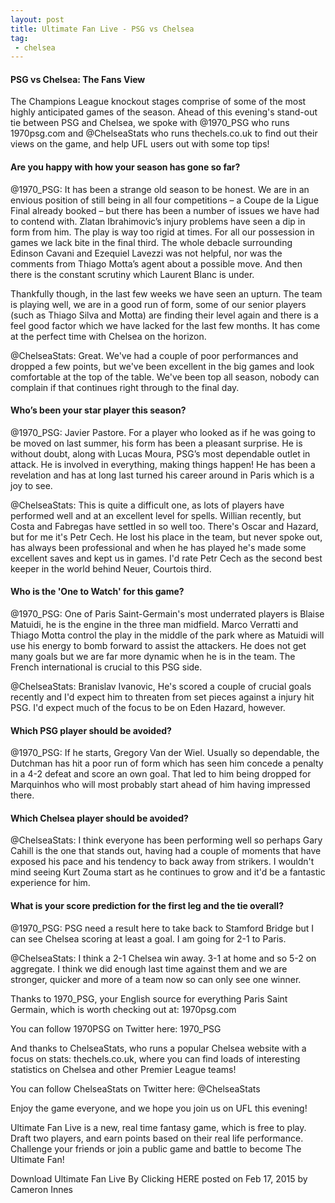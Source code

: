 ```yaml
---
layout: post
title: Ultimate Fan Live - PSG vs Chelsea
tag:
 - chelsea
---
```

 
#### PSG vs Chelsea: The Fans View

The Champions League knockout stages comprise of some of the most highly anticipated games of the season. Ahead of this evening's stand-out tie between PSG and Chelsea, we spoke with @1970_PSG who runs 1970psg.com and @ChelseaStats who runs thechels.co.uk to find out their views on the game, and help UFL users out with some top tips!

#### Are you happy with how your season has gone so far?

@1970_PSG: It has been a strange old season to be honest. We are in an envious position of still being in all four competitions – a Coupe de la Ligue Final already booked – but there has been a number of issues we have had to contend with. Zlatan Ibrahimovic’s injury problems have seen a dip in form from him. The play is way too rigid at times. For all our possession in games we lack bite in the final third. The whole debacle surrounding Edinson Cavani and Ezequiel Lavezzi was not helpful, nor was the comments from Thiago Motta’s agent about a possible move. And then there is the constant scrutiny which Laurent Blanc is under.

Thankfully though, in the last few weeks we have seen an upturn. The team is playing well, we are in a good run of form, some of our senior players (such as Thiago Silva and Motta) are finding their level again and there is a feel good factor which we have lacked for the last few months. It has come at the perfect time with Chelsea on the horizon.

@ChelseaStats: Great. We've had a couple of poor performances and dropped a few points, but we've been excellent in the big games and look comfortable at the top of the table. We've been top all season, nobody can complain if that continues right through to the final day.

#### Who’s been your star player this season?

@1970_PSG: Javier Pastore. For a player who looked as if he was going to be moved on last summer, his form has been a pleasant surprise. He is without doubt, along with Lucas Moura, PSG’s most dependable outlet in attack. He is involved in everything, making things happen! He has been a revelation and has at long last turned his career around in Paris which is a joy to see.

@ChelseaStats: This is quite a difficult one, as lots of players have performed well and at an excellent level for spells. Willian recently, but Costa and Fabregas have settled in so well too. There's Oscar and Hazard, but for me it's Petr Cech. He lost his place in the team, but never spoke out, has always been professional and when he has played he's made some excellent saves and kept us in games. I'd rate Petr Cech as the second best keeper in the world behind Neuer, Courtois third.

#### Who is the 'One to Watch' for this game?

@1970_PSG: One of Paris Saint-Germain's most underrated players is Blaise Matuidi, he is the engine in the three man midfield. Marco Verratti and Thiago Motta control the play in the middle of the park where as Matuidi will use his energy to bomb forward to assist the attackers. He does not get many goals but we are far more dynamic when he is in the team. The French international is crucial to this PSG side.

@ChelseaStats: Branislav Ivanovic, He's scored a couple of crucial goals recently and I'd expect him to threaten from set pieces against a injury hit PSG. I'd expect much of the focus to be on Eden Hazard, however.

#### Which PSG player should be avoided?

@1970_PSG: If he starts, Gregory Van der Wiel. Usually so dependable, the Dutchman has hit a poor run of form which has seen him concede a penalty in a 4-2 defeat and score an own goal. That led to him being dropped for Marquinhos who will most probably start ahead of him having impressed there.

#### Which Chelsea player should be avoided?

@ChelseaStats: I think everyone has been performing well so perhaps Gary Cahill is the one that stands out, having had a couple of moments that have exposed his pace and his tendency to back away from strikers. I wouldn't mind seeing Kurt Zouma start as he continues to grow and it'd be a fantastic experience for him.

#### What is your score prediction for the first leg and the tie overall?

@1970_PSG: PSG need a result here to take back to Stamford Bridge but I can see Chelsea scoring at least a goal. I am going for 2-1 to Paris.

@ChelseaStats: I think a 2-1 Chelsea win away. 3-1 at home and so 5-2 on aggregate. I think we did enough last time against them and we are stronger, quicker and more of a team now so can only see one winner.

Thanks to 1970_PSG, your English source for everything Paris Saint Germain, which is worth checking out at: 1970psg.com

You can follow 1970PSG on Twitter here: 1970_PSG

And thanks to ChelseaStats, who runs a popular Chelsea website with a focus on stats: thechels.co.uk, where you can find loads of interesting statistics on Chelsea and other Premier League teams!

You can follow ChelseaStats on Twitter here: @ChelseaStats

Enjoy the game everyone, and we hope you join us on UFL this evening!

Ultimate Fan Live is a new, real time fantasy game, which is free to play. Draft two players, and earn points based on their real life performance. Challenge your friends or join a public game and battle to become The Ultimate Fan!

Download Ultimate Fan Live By Clicking HERE
posted on Feb 17, 2015 by Cameron Innes
